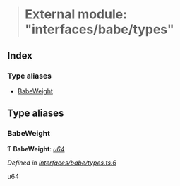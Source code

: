 > # External module: "interfaces/babe/types"

## Index

### Type aliases

* [BabeWeight](_interfaces_babe_types_.md#babeweight)

## Type aliases

###  BabeWeight

Ƭ **BabeWeight**: *[u64](../interfaces/_interfaceregistry_.interfaceregistry.md#u64)*

*Defined in [interfaces/babe/types.ts:6](https://github.com/polkadot-js/api/blob/a45e313/packages/types/src/interfaces/babe/types.ts#L6)*

u64